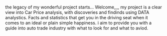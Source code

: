 
the legacy of my wonderful project starts... Welcome,,,,
my project is a clear view into Car Price analysis, with discoveries and findinds using DATA analystics.
Facts and statistics that get you in the driving seat when it comes to an ideal or plain simple happiness.
i aim to provide you with a guide into auto trade industry with what to look for and what to aviod.

